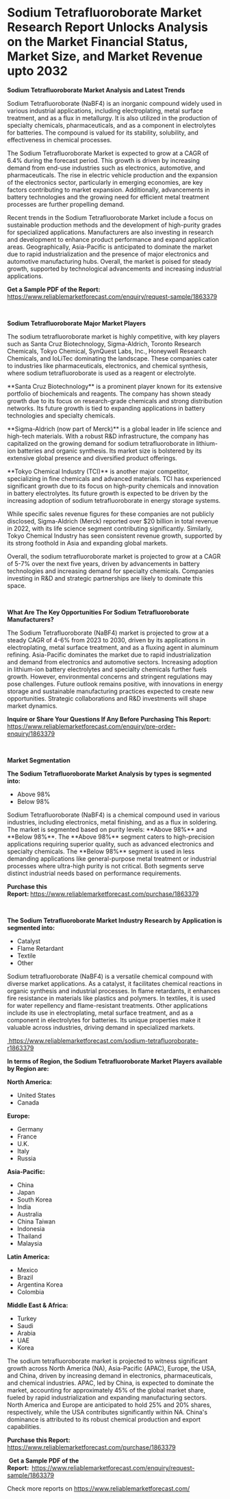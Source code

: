 <p><h1>Sodium Tetrafluoroborate Market Research Report Unlocks Analysis on the Market Financial Status, Market Size, and Market Revenue upto 2032</h1></p><p><strong>Sodium Tetrafluoroborate Market Analysis and Latest Trends</strong></p>
<p><p>Sodium Tetrafluoroborate (NaBF4) is an inorganic compound widely used in various industrial applications, including electroplating, metal surface treatment, and as a flux in metallurgy. It is also utilized in the production of specialty chemicals, pharmaceuticals, and as a component in electrolytes for batteries. The compound is valued for its stability, solubility, and effectiveness in chemical processes.</p><p>The Sodium Tetrafluoroborate Market is expected to grow at a CAGR of 6.4% during the forecast period. This growth is driven by increasing demand from end-use industries such as electronics, automotive, and pharmaceuticals. The rise in electric vehicle production and the expansion of the electronics sector, particularly in emerging economies, are key factors contributing to market expansion. Additionally, advancements in battery technologies and the growing need for efficient metal treatment processes are further propelling demand.</p><p>Recent trends in the Sodium Tetrafluoroborate Market include a focus on sustainable production methods and the development of high-purity grades for specialized applications. Manufacturers are also investing in research and development to enhance product performance and expand application areas. Geographically, Asia-Pacific is anticipated to dominate the market due to rapid industrialization and the presence of major electronics and automotive manufacturing hubs. Overall, the market is poised for steady growth, supported by technological advancements and increasing industrial applications.</p></p>
<p><strong>Get a Sample PDF of the Report:&nbsp;</strong> <a href="https://www.reliablemarketforecast.com/enquiry/request-sample/1863379?utm_campaign=2185&utm_medium=2&utm_source=Github&utm_content=ia&utm_term=30012025&utm_id=sodium-tetrafluoroborate">https://www.reliablemarketforecast.com/enquiry/request-sample/1863379</a></p>
<p>&nbsp;</p>
<p><strong>Sodium Tetrafluoroborate Major Market Players</strong></p>
<p><p>The sodium tetrafluoroborate market is highly competitive, with key players such as Santa Cruz Biotechnology, Sigma-Aldrich, Toronto Research Chemicals, Tokyo Chemical, SynQuest Labs, Inc., Honeywell Research Chemicals, and IoLiTec dominating the landscape. These companies cater to industries like pharmaceuticals, electronics, and chemical synthesis, where sodium tetrafluoroborate is used as a reagent or electrolyte.</p><p>**Santa Cruz Biotechnology** is a prominent player known for its extensive portfolio of biochemicals and reagents. The company has shown steady growth due to its focus on research-grade chemicals and strong distribution networks. Its future growth is tied to expanding applications in battery technologies and specialty chemicals.</p><p>**Sigma-Aldrich (now part of Merck)** is a global leader in life science and high-tech materials. With a robust R&D infrastructure, the company has capitalized on the growing demand for sodium tetrafluoroborate in lithium-ion batteries and organic synthesis. Its market size is bolstered by its extensive global presence and diversified product offerings.</p><p>**Tokyo Chemical Industry (TCI)** is another major competitor, specializing in fine chemicals and advanced materials. TCI has experienced significant growth due to its focus on high-purity chemicals and innovation in battery electrolytes. Its future growth is expected to be driven by the increasing adoption of sodium tetrafluoroborate in energy storage systems.</p><p>While specific sales revenue figures for these companies are not publicly disclosed, Sigma-Aldrich (Merck) reported over $20 billion in total revenue in 2022, with its life science segment contributing significantly. Similarly, Tokyo Chemical Industry has seen consistent revenue growth, supported by its strong foothold in Asia and expanding global markets.</p><p>Overall, the sodium tetrafluoroborate market is projected to grow at a CAGR of 5-7% over the next five years, driven by advancements in battery technologies and increasing demand for specialty chemicals. Companies investing in R&D and strategic partnerships are likely to dominate this space.</p></p>
<p>&nbsp;</p>
<p><strong>What Are The Key Opportunities For Sodium Tetrafluoroborate Manufacturers?</strong></p>
<p><p>The Sodium Tetrafluoroborate (NaBF4) market is projected to grow at a steady CAGR of 4-6% from 2023 to 2030, driven by its applications in electroplating, metal surface treatment, and as a fluxing agent in aluminum refining. Asia-Pacific dominates the market due to rapid industrialization and demand from electronics and automotive sectors. Increasing adoption in lithium-ion battery electrolytes and specialty chemicals further fuels growth. However, environmental concerns and stringent regulations may pose challenges. Future outlook remains positive, with innovations in energy storage and sustainable manufacturing practices expected to create new opportunities. Strategic collaborations and R&D investments will shape market dynamics.</p></p>
<p><strong>Inquire or Share Your Questions If Any Before Purchasing This Report:</strong> <a href="https://www.reliablemarketforecast.com/enquiry/pre-order-enquiry/1863379?utm_campaign=2185&utm_medium=2&utm_source=Github&utm_content=ia&utm_term=30012025&utm_id=sodium-tetrafluoroborate">https://www.reliablemarketforecast.com/enquiry/pre-order-enquiry/1863379</a></p>
<p>&nbsp;</p>
<p><strong>Market Segmentation</strong></p>
<p><strong>The Sodium Tetrafluoroborate Market Analysis by types is segmented into:</strong></p>
<p><ul><li>Above 98%</li><li>Below 98%</li></ul></p>
<p><p>Sodium Tetrafluoroborate (NaBF4) is a chemical compound used in various industries, including electronics, metal finishing, and as a flux in soldering. The market is segmented based on purity levels: **Above 98%** and **Below 98%**. The **Above 98%** segment caters to high-precision applications requiring superior quality, such as advanced electronics and specialty chemicals. The **Below 98%** segment is used in less demanding applications like general-purpose metal treatment or industrial processes where ultra-high purity is not critical. Both segments serve distinct industrial needs based on performance requirements.</p></p>
<p><strong>Purchase this Report:&nbsp;</strong><a href="https://www.reliablemarketforecast.com/purchase/1863379?utm_campaign=2185&utm_medium=2&utm_source=Github&utm_content=ia&utm_term=30012025&utm_id=sodium-tetrafluoroborate">https://www.reliablemarketforecast.com/purchase/1863379</a></p>
<p>&nbsp;</p>
<p><strong>The Sodium Tetrafluoroborate Market Industry Research by Application is segmented into:</strong></p>
<p><ul><li>Catalyst</li><li>Flame Retardant</li><li>Textile</li><li>Other</li></ul></p>
<p><p>Sodium tetrafluoroborate (NaBF4) is a versatile chemical compound with diverse market applications. As a catalyst, it facilitates chemical reactions in organic synthesis and industrial processes. In flame retardants, it enhances fire resistance in materials like plastics and polymers. In textiles, it is used for water repellency and flame-resistant treatments. Other applications include its use in electroplating, metal surface treatment, and as a component in electrolytes for batteries. Its unique properties make it valuable across industries, driving demand in specialized markets.</p></p>
<p><a href="https://www.reliablemarketforecast.com/sodium-tetrafluoroborate-r1863379?utm_campaign=2185&utm_medium=2&utm_source=Github&utm_content=ia&utm_term=30012025&utm_id=sodium-tetrafluoroborate">&nbsp;https://www.reliablemarketforecast.com/sodium-tetrafluoroborate-r1863379</a></p>
<p><strong>In terms of Region, the Sodium Tetrafluoroborate Market Players available by Region are:</strong></p>
<p>
    <p> <strong> North America: </strong>
        <ul>
            <li>United States</li>
            <li>Canada</li>
        </ul>
        </p> 
    <p> <strong> Europe: </strong>
        <ul>
            <li>Germany</li>
            <li>France</li>
            <li>U.K.</li>
            <li>Italy</li>
            <li>Russia</li>
        </ul>
        </p> 
    <p> <strong> Asia-Pacific: </strong>
        <ul>
            <li>China</li>
            <li>Japan</li>
            <li>South Korea</li>
            <li>India</li>
            <li>Australia</li>
            <li>China Taiwan</li>
            <li>Indonesia</li>
            <li>Thailand</li>
            <li>Malaysia</li>
        </ul>
        </p> 
    <p> <strong> Latin America: </strong>
        <ul>
            <li>Mexico</li>
            <li>Brazil</li>
            <li>Argentina Korea</li>
            <li>Colombia</li>
        </ul>
        </p> 
    <p> <strong> Middle East & Africa: </strong>
        <ul>
            <li>Turkey</li>
            <li>Saudi</li>
            <li>Arabia</li>
            <li>UAE</li>
            <li>Korea</li>
        </ul>
    </p>
    </p>
<p><p>The sodium tetrafluoroborate market is projected to witness significant growth across North America (NA), Asia-Pacific (APAC), Europe, the USA, and China, driven by increasing demand in electronics, pharmaceuticals, and chemical industries. APAC, led by China, is expected to dominate the market, accounting for approximately 45% of the global market share, fueled by rapid industrialization and expanding manufacturing sectors. North America and Europe are anticipated to hold 25% and 20% shares, respectively, while the USA contributes significantly within NA. China's dominance is attributed to its robust chemical production and export capabilities.</p></p>
<p><strong>Purchase this Report: </strong><a href="https://www.reliablemarketforecast.com/purchase/1863379?utm_campaign=2185&utm_medium=2&utm_source=Github&utm_content=ia&utm_term=30012025&utm_id=sodium-tetrafluoroborate">https://www.reliablemarketforecast.com/purchase/1863379</a></p>
<p>&nbsp;<strong>Get a Sample PDF of the Report:&nbsp;&nbsp;</strong><a href="https://www.reliablemarketforecast.com/enquiry/request-sample/1863379?utm_campaign=2185&utm_medium=2&utm_source=Github&utm_content=ia&utm_term=30012025&utm_id=sodium-tetrafluoroborate">https://www.reliablemarketforecast.com/enquiry/request-sample/1863379</a></p>
<p><strong></strong></p>
<p>Check more reports on <a href="https://www.reliablemarketforecast.com/?utm_campaign=2185&utm_medium=2&utm_source=Github&utm_content=ia&utm_term=30012025&utm_id=sodium-tetrafluoroborate">https://www.reliablemarketforecast.com/</a></p>